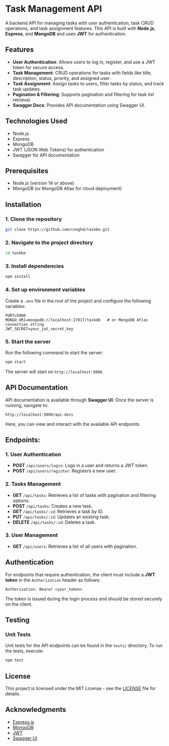 
# Task Management API

A backend API for managing tasks with user authentication, task CRUD operations, and task assignment features. This API is built with **Node.js**, **Express**, and **MongoDB** and uses **JWT** for authentication.

## Features

- **User Authentication**: Allows users to log in, register, and use a JWT token for secure access.
- **Task Management**: CRUD operations for tasks with fields like title, description, status, priority, and assigned user.
- **Task Assignment**: Assign tasks to users, filter tasks by status, and track task updates.
- **Pagination & Filtering**: Supports pagination and filtering for task list retrieval.
- **Swagger Docs**: Provides API documentation using Swagger UI.

## Technologies Used

- Node.js
- Express
- MongoDB
- JWT (JSON Web Tokens) for authentication
- Swagger for API documentation

## Prerequisites

- Node.js (version 14 or above)
- MongoDB (or MongoDB Atlas for cloud deployment)

## Installation

### 1. Clone the repository

```bash
git clone https://github.com/conghd/taskbe.git
```

### 2. Navigate to the project directory

```bash
cd taskbe
```

### 3. Install dependencies

```bash
npm install
```

### 4. Set up environment variables

Create a `.env` file in the root of the project and configure the following variables:

```env
PORT=5000
MONGO_URI=mongodb://localhost:27017/taskdb   # or MongoDB Atlas connection string
JWT_SECRET=your_jwt_secret_key
```

### 5. Start the server

Run the following command to start the server:

```bash
npm start
```

The server will start on `http://localhost:5000`.

## API Documentation

API documentation is available through **Swagger UI**. Once the server is running, navigate to:

```
http://localhost:5000/api-docs
```

Here, you can view and interact with the available API endpoints.

## Endpoints:

### 1. User Authentication

- **POST** `/api/users/login`: Logs in a user and returns a JWT token.
- **POST** `/api/users/register`: Registers a new user.

### 2. Tasks Management

- **GET** `/api/tasks`: Retrieves a list of tasks with pagination and filtering options.
- **POST** `/api/tasks`: Creates a new task.
- **GET** `/api/tasks/:id`: Retrieves a task by ID.
- **PUT** `/api/tasks/:id`: Updates an existing task.
- **DELETE** `/api/tasks/:id`: Deletes a task.

### 3. User Management

- **GET** `/api/users`: Retrieves a list of all users with pagination.

## Authentication

For endpoints that require authentication, the client must include a **JWT token** in the `Authorization` header as follows:

```text
Authorization: Bearer <your_token>
```

The token is issued during the login process and should be stored securely on the client.

## Testing

### Unit Tests

Unit tests for the API endpoints can be found in the `tests/` directory. To run the tests, execute:

```bash
npm test
```

## License

This project is licensed under the MIT License - see the [LICENSE](LICENSE) file for details.

## Acknowledgments

- [Express.js](https://expressjs.com/)
- [MongoDB](https://www.mongodb.com/)
- [JWT](https://jwt.io/)
- [Swagger UI](https://swagger.io/tools/swagger-ui/)
